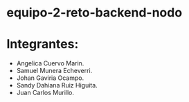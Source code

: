 # equipo-2-reto-backend-nodo

# Integrantes:
- Angelica Cuervo Marin.
- Samuel Munera Echeverri.
- Johan Gaviria Ocampo.
- Sandy Dahiana Ruiz Higuita.
- Juan Carlos Murillo.
